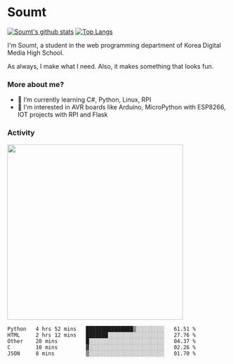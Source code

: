 # Soumt
[![Soumt's github stats](https://github-readme-stats.vercel.app/api?username=soumt-r)](https://github.com/anuraghazra/github-readme-stats)
[![Top Langs](https://github-readme-stats.vercel.app/api/top-langs/?username=soumt-r&layout=compact)](https://github.com/anuraghazra/github-readme-stats)

I'm Soumt, a student in the web programming department of Korea Digital Media High School.

As always, I make what I need. Also, it makes something that looks fun.

### More about me?
- 🌱 I’m currently learning C#, Python, Linux, RPI
- :pushpin: I'm interested in AVR boards like Arduino, MicroPython with ESP8266, IOT projects with RPI and Flask


### Activity
<img height="400" img src="https://wakatime.com/share/@soumt_r/243bdd45-4e71-4a64-bb68-9b7aa7f1d3de.svg"></img>

<!--START_SECTION:waka-->
```text
Python   4 hrs 52 mins   ███████████████▒░░░░░░░░░   61.51 % 
HTML     2 hrs 12 mins   ███████░░░░░░░░░░░░░░░░░░   27.76 % 
Other    20 mins         █░░░░░░░░░░░░░░░░░░░░░░░░   04.37 % 
C        10 mins         ▓░░░░░░░░░░░░░░░░░░░░░░░░   02.26 % 
JSON     8 mins          ▒░░░░░░░░░░░░░░░░░░░░░░░░   01.70 % 
```
<!--END_SECTION:waka-->

